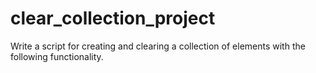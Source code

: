 # clear_collection_project
Write a script for creating and clearing a collection of elements with the following functionality.
